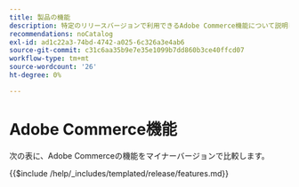 ```yaml
---
title: 製品の機能
description: 特定のリリースバージョンで利用できるAdobe Commerce機能について説明します。
recommendations: noCatalog
exl-id: ad1c22a3-74bd-4742-a025-6c326a3e4ab6
source-git-commit: c31c6aa35b9e7e35e1099b7dd860b3ce40ffcd07
workflow-type: tm+mt
source-wordcount: '26'
ht-degree: 0%

---
```


# Adobe Commerce機能

次の表に、Adobe Commerceの機能をマイナーバージョンで比較します。

{{$include /help/_includes/templated/release/features.md}}
